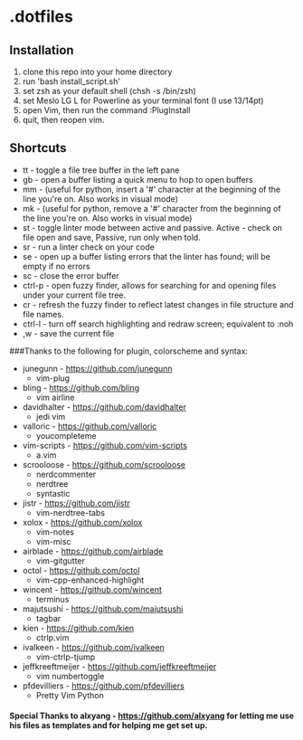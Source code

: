 # .dotfiles

## Installation
1. clone this repo into your home directory
2. run 'bash install_script.sh'
3. set zsh as your default shell (chsh -s /bin/zsh)
4. set Meslo LG L for Powerline as your terminal font (I use 13/14pt)
3. open Vim, then run the command :PlugInstall
4. quit, then reopen vim.

## Shortcuts
* tt - toggle a file tree buffer in the left pane
* gb - open a buffer listing a quick menu to hop to open buffers
* mm - (useful for python, insert a '#' character at the beginning of the line you're on.
  Also works in visual mode)
* mk - (useful for python, remove a '#' character from the beginning of the line you're
  on. Also works in visual mode)
* st - toggle linter mode between active and passive. Active - check on file open and
  save, Passive, run only when told.
* sr - run a linter check on your code
* se - open up a buffer listing errors that the linter has found; will be empty if no
  errors
* sc - close the error buffer
* ctrl-p - open fuzzy finder, allows for searching for and opening files under your
  current file tree.
* cr - refresh the fuzzy finder to reflect latest changes in file structure and file
  names.
* ctrl-l - turn off search highlighting and redraw screen; equivalent to :noh
* ,w - save the current file



###Thanks to the following for plugin, colorscheme and syntax:
* junegunn - https://github.com/junegunn
  * vim-plug
* bling - https://github.com/bling
  * vim airline
* davidhalter - https://github.com/davidhalter
  * jedi vim
* valloric - https://github.com/valloric
  * youcompleteme
* vim-scripts - https://github.com/vim-scripts
  * a.vim
* scrooloose - https://github.com/scrooloose
  * nerdcommenter
  * nerdtree
  * syntastic
* jistr - https://github.com/jistr
  * vim-nerdtree-tabs
* xolox - https://github.com/xolox
  * vim-notes
  * vim-misc
* airblade - https://github.com/airblade
  * vim-gitgutter
* octol - https://github.com/octol
  * vim-cpp-enhanced-highlight
* wincent - https://github.com/wincent
  * terminus
* majutsushi - https://github.com/majutsushi
  * tagbar
* kien - https://github.com/kien
  * ctrlp.vim
* ivalkeen - https://github.com/ivalkeen
  * vim-ctrlp-tjump
* jeffkreeftmeijer - https://github.com/jeffkreeftmeijer
  * vim numbertoggle
* pfdevilliers - https://github.com/pfdevilliers
  * Pretty Vim Python
  
#### Special Thanks to alxyang - https://github.com/alxyang for letting me use his files as templates and for helping me get set up.

